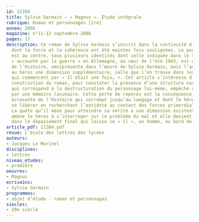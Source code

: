 ```yaml
---
id: 11384
title: Sylvie Germain – « Magnus ». Étude intégrale
rubrique: Roman et personnages [1re]
annee: 2005
magazine: n°11-12 septembre 2006
pages: 17
description: Ce roman de Sylvie Germain s’inscrit dans la continuité d’une œuvre
  dont la force et la cohérence ont été maintes fois soulignées. Le personnage qui
  est au centre, sous plusieurs identités dont celle indiquée dans le titre, Magnus,
  « accouché par la guerre » en Allemagne, au cœur de l’été 1943, est d’abord issu
  de l’Histoire, omniprésente dans l’œuvre de Sylvie Germain, mais l’auteur donne
  au héros une dimension supplémentaire, celle que l’on trouve dans les histoires
  qui commencent par « Il était une fois… ». Cet article s’intéresse d’abord à la
  construction du roman, pour constater la présence d’une structure narrative éclatée
  qui correspond à la déstructuration du personnage lui-même, empêché de se construire
  par une mémoire lacunaire. Cette perte de repères est la conséquence de la pression
  écrasante de l’Histoire qui corrompt jusqu’au langage et dont le héros tente de
  se libérer en recherchant l’antidote au contact des forces primordiales de la nature.
  La quête qu’il mène pour atteindre sa vérité a une dimension existentielle – elle
  amène le héros à s’interroger sur le problème du mal et elle devient spirituelle
  dans le dépassement final qui laisse ce « il », un homme, au bord de l’inconnu.
article_pdf: 11384.pdf
revue: L’école des lettres des lycées
auteurs:
- Jacques Le Marinel
disciplines:
- lettres
niveau_etudes:
- première
oeuvres:
- Magnus
ecrivains:
- Sylvie Germain
programmes:
- objet d’étude - roman et personnages
siecles:
- 20e siècle
---
```

